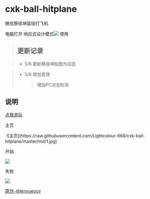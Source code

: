 # cxk-ball-hitplane
微信蔡徐坤篮球打飞机

电脑打开 响应式设计模式<image src="https://raw.githubusercontent.com/Lightcolour-666/cxk-ball-hitplane/master/md/4.jpg"> 使用
  
> ## 更新记录

> * 5/6 更新蔡徐坤贴图为动态

> * 5/6 增加音效
>      >增加PC浏览检测

## 说明
<a href="https://lightcolour-666.github.io/cxk-ball-hitplane/">点我游玩</a>

主页

<image src="">
![主页](https://raw.githubusercontent.com/Lightcolour-666/cxk-ball-hitplane/master/md/1.jpg)
  
开始

<image src="https://raw.githubusercontent.com/Lightcolour-666/cxk-ball-hitplane/master/md/2.jpg">
  
失败

<image src="https://raw.githubusercontent.com/Lightcolour-666/cxk-ball-hitplane/master/md/3.jpg">

<a href="https://github.com/lenyueocy/hitplane">原作-@lenyueocy</a>
